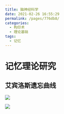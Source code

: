 ```yaml
---
title: 脑神经科学
date: 2021-02-26 16:55:29
permalink: /pages/776db8/
categories:
  - 构印术
  - 理论基础
tags:
  - 记忆
---
```


# 记忆理论研究

## 艾宾洛斯遗忘曲线

![](https://bkimg.cdn.bcebos.com/pic/64380cd7912397dd88f4ef275982b2b7d0a28707?x-bce-process=image/watermark,image_d2F0ZXIvYmFpa2U3Mg==,g_7,xp_5,yp_5/format,f_auto)

![](https://pic1.zhimg.com/v2-a4990cd5e5c91e67a756ee52d2bb3bb4_r.jpg?source=1940ef5c)